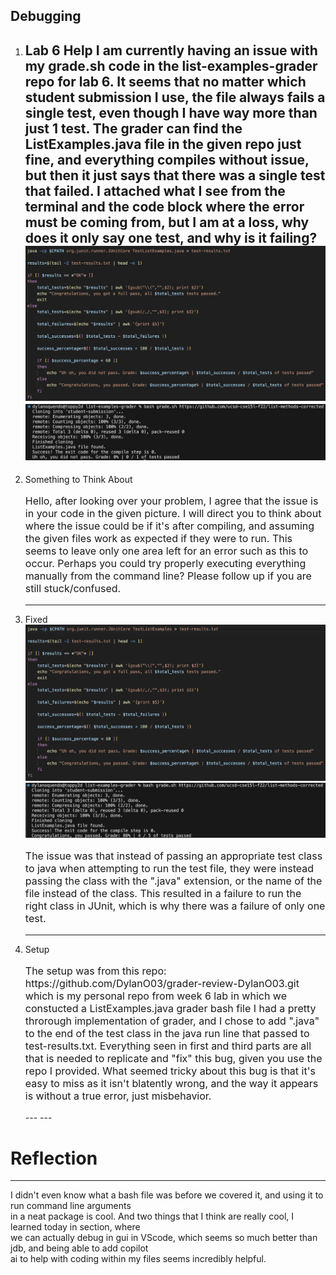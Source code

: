 Debugging
---
  1) Lab 6 Help
     I am currently having an issue with my grade.sh code in the list-examples-grader repo for lab 6.
     It seems that no matter which student submission I use, the file always fails a single test,
     even though I have way more than just 1 test. The grader can find the ListExamples.java file in
     the given repo just fine, and everything compiles without issue, but then it just says that there
     was a single test that failed. I attached what I see from the terminal and the code block where the
     error must be coming from, but I am at a loss, why does it only say one test, and why is it failing?
     ![Code symptom](Symptom2.png) ![Command line symptom](Symptom1.png)
     ---
  3) Something to Think About
     <p style="font-size:16px;">Hello, after looking over your problem, I agree that the issue is in your code in the given picture.
     I will direct you to think about where the issue could be if it's after compiling, and assuming the
     given files work as expected if they were to run. This seems to leave only one area left for an error
     such as this to occur. Perhaps you could try properly executing everything manually from the command
     line? Please follow up if you are still stuck/confused.</p>
     
     ---
  4) Fixed
     ![Code fixed](Fixed2.png) ![Command line fixed](Fixed1.png)
     <p style="font-size:16px;">The issue was that instead of passing an appropriate test class to java  
     when attempting to run the test file, they were instead passing the class with the ".java" extension,  
     or the name of the file instead of the class. This resulted in a failure to run the right class in  
     JUnit, which is why there was a failure of only one test.</p>
     
     ---
  5) Setup
     <p style="font-size:16px;">The setup was from this repo: https://github.com/DylanO03/grader-review-DylanO03.git  
     which is my personal repo from week 6 lab in which we constucted a ListExamples.java grader bash file  
     I had a pretty throrough implementation of grader, and I chose to add ".java" to the end of the test  
     class in the java run line that passed to test-results.txt. Everything seen in first and third parts  
     are all that is needed to replicate and "fix" this bug, given you use the repo I provided. What seemed  
     tricky about this bug is that it's easy to miss as it isn't blatently wrong, and the way it appears  
     is without a true error, just misbehavior.</p>
     ---
     ---
# Reflection
---
  I didn't even know what a bash file was before we covered it, and using it to run command line arguments  
  in a neat package is cool. And two things that I think are really cool, I learned today in section, where  
  we can actually debug in gui in VScode, which seems so much better than jdb, and being able to add copilot  
  ai to help with coding within my files seems incredibly helpful.
